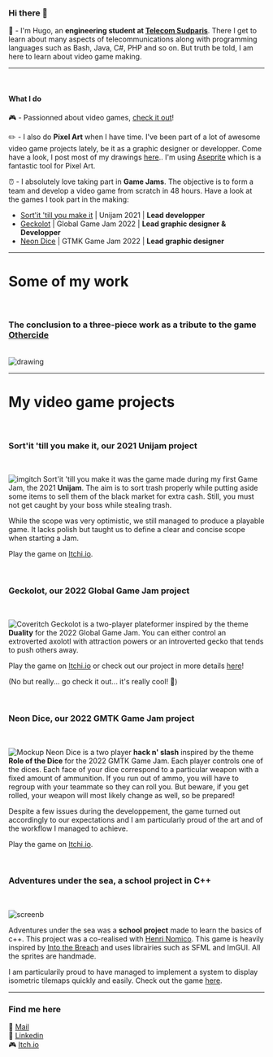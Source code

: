 ### Hi there 👋

:wrench: - I'm Hugo, an **engineering student at [Telecom Sudparis](https://www.telecom-sudparis.eu)**. There I get to learn about many aspects of telecommunications along with programming languages such as Bash, Java, C#, PHP and so on. But truth be told, I am here to learn about video game making. 

---

<br/>

#### What I do

:video_game: - Passionned about video games, [check it out](https://ggapp.io/Kohuro/collection)!

:pencil2: - I also do **Pixel Art** when I have time. I've been part of a lot of awesome video game projects lately, be it as a graphic designer or developper. Come have a look, I post most of my drawings [here](https://www.reddit.com/user/K0huro/posts/).. I'm using [Aseprite](https://www.aseprite.org/) which is a fantastic tool for Pixel Art.

:alarm_clock: - I absolutely love taking part in **Game Jams**. The objective is to form a team and develop a video game from scratch in 48 hours. Have a look at the games I took part in the making:
- [Sort'it 'till you make it](https://skizaat.itch.io/sortit-till-you-make-it) | Unijam 2021 | **Lead developper**
- [Geckolot](https://mathieu-coutant.itch.io/geckolot) | Global Game Jam 2022 | **Lead graphic designer & Developper**
- [Neon Dice](https://flegmatik-surf.itch.io/neon-dice) | GTMK Game Jam 2022 | **Lead graphic designer**

---

# **Some of my work**

<br/>

### **The conclusion to a three-piece work as a tribute to the game [Othercide](https://store.steampowered.com/app/798490/Othercide/)**

<br/>

<img src="https://user-images.githubusercontent.com/41008899/153001891-8f25ea75-5064-4e42-8d0a-a68eb1f20d07.gif" alt="drawing"/>

---

# **My video game projects**

<br/>

### **Sort'it 'till you make it, our 2021 Unijam project**

<br/>

![imgitch](https://img.itch.zone/aW1hZ2UvMTI3NjU4Ny83NDM4NjQyLmpwZw==/original/qgxAdK.jpg)
Sort'it 'till you make it was the game made during my first Game Jam, the 2021 **Unijam**. The aim is to sort trash properly while putting aside some items to sell them of the black market for extra cash. Still, you must not get caught by your boss while stealing trash.   

While the scope was very optimistic, we still managed to produce a playable game. It lacks polish but taught us to define a clear and concise scope when starting a Jam.

Play the game on [Itchi.io](https://skizaat.itch.io/sortit-till-you-make-it).

<br/>

### **Geckolot, our 2022 Global Game Jam project**

<br/>

![Coveritch](https://user-images.githubusercontent.com/41008899/153009120-aeb54a6e-a5ba-48bc-9e63-17574a7d7fa1.png)
Geckolot is a two-player plateformer inspired by the theme **Duality** for the 2022 Global Game Jam. You can either control an extroverted axolotl with attraction powers or an introverted gecko that tends to push others away. 

Play the game on [Itchi.io](https://mathieu-coutant.itch.io/geckolot) or check out our project in more details [here](https://github.com/Hugo-Carbiener/Geckolot)!

(No but really... go check it out... it's really cool! :eyes:)

<br/>

### **Neon Dice, our 2022 GMTK Game Jam project**

<br/>

![Mockup](https://user-images.githubusercontent.com/41008899/188655584-762db231-84c5-4257-bd18-8f34a10e9bef.gif)
Neon Dice is a two player **hack n' slash** inspired by the theme **Role of the Dice** for the 2022 GMTK Game Jam. Each player controls one of the dices. Each face of your dice correspond to a particular weapon with a fixed amount of ammunition. If you run out of ammo, you will have to regroup with your teammate so they can roll you. But beware, if you get rolled, your weapon will most likely change as well, so be prepared!   

Despite a few issues during the developpement, the game turned out accordingly to our expectations and I am particularly proud of the art and of the workflow I managed to achieve. 

Play the game on [Itchi.io](https://flegmatik-surf.itch.io/neon-dice).

<br/>

### **Adventures under the sea, a school project in C++**

<br/>

![screenb](https://user-images.githubusercontent.com/41008899/188661302-7964cf80-6fd9-4c19-91b1-cd6c5ce0ec22.png)

Adventures under the sea was a **school project** made to learn the basics of c++. This project was a co-realised with [Henri Nomico](https://github.com/BiscuitPrime). This game is heavily inspired by [Into the Breach](https://store.steampowered.com/app/590380/Into_the_Breach/) and uses librairies such as SFML and ImGUI. All the sprites are handmade. 

I am particularily proud to have managed to implement a system to display isometric tilemaps quickly and easily.
Check out the game [here](https://github.com/BiscuitPrime/Adventures-Under-The-Sea).

--- 



### **Find me here**

:email: [Mail](mailto:hugocarbiener@gmail.com?subject=[GitHub]%20Source%20Han%20Sans)  
:link: [Linkedin](https://www.linkedin.com/in/hugo-carbiener/)  
:video_game: [Itch.io](https://itch.io/c/1922828/hugo-carbieners-collection)
